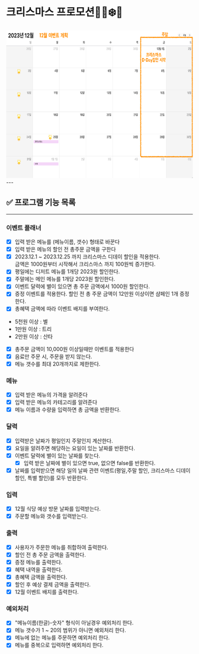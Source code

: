 # 크리스마스 프로모션🎅🏻❄️🎁

<img src="/image.png" width="600" height="400"/>
---

## ✅ 프로그램 기능 목록

---

### 이벤트 플래너
- [x] 입력 받은 메뉴를 (메뉴이름, 갯수) 형태로 바꾼다
- [x] 입력 받은 메뉴의 할인 전 총주문 금액을 구한다
- [x] 2023.12.1 ~ 2023.12.25 까지 크리스마스 디데이 할인을 적용한다.  
금액은 1000원부터 시작해서 크리스마스 까지 100원씩 증가한다.
- [x] 평일에는 디저트 메뉴를 1개당 2023원 할인한다.
- [x] 주말에는 메인 메뉴를 1개당 2023원 할인한다.
- [x] 이벤트 달력에 별이 있으면 총 주문 금액에서 1000원 할인한다.
- [x] 증정 이벤트를 적용한다. 할인 전 총 주문 금액이 12만원 이상이면 샴페인 1개 증정한다.
- [x] 총혜택 금액에 따라 이벤트 배지를 부여한다.
- 5천원 이상 : 별
- 1만원 이상 : 트리
- 2만원 이상 : 산타
- [x] 총주문 금액이 10,000원 이상일때만 이벤트를 적용한다
- [x] 음료만 주문 시, 주문을 받지 않는다.
- [x] 메뉴 갯수를 최대 20개까지로 제한한다.
### 메뉴
- [x] 입력 받은 메뉴의 가격을 알려준다
- [x] 입력 받은 메뉴의 카테고리를 알려준다
- [x] 메뉴 이름과 수량을 입력하면 총 금액을 반환한다.
### 달력
- [x] 입력받은 날짜가 평일인지 주말인지 계산한다.
- [x] 요일을 알려주면 해당하는 요일이 있는 날짜를 반환한다.
- [x] 이벤트 달력에 별이 있는 날짜를 찾는다.
  - [x] 입력 받은 날짜에 별이 있으면 true, 없으면 false를 반환한다.
- [x] 날짜를 입력받으면 해당 일의 날짜 관련 이벤트(평일,주말 할인, 크리스마스 디데이 할인, 특별 할인)를 모두 반환한다.
### 입력
- [x] 12월 식당 예상 방문 날짜를 입력받는다.
- [x] 주문할 메뉴와 갯수를 입력받는다.
### 출력
- [x] 사용자가 주문한 메뉴를 취합하여 출력한다.
- [x] 할인 전 총 주문 금액을 출력한다.
- [x] 증정 메뉴를 출력한다.
- [x] 혜택 내역을 출력한다.
- [x] 총혜택 금액을 출력한다.
- [x] 할인 후 예상 결제 금액을 출력한다.
- [x] 12월 이벤트 배지를 출력한다.
### 예외처리
- [x] "메뉴이름(한글)-숫자" 형식이 아닐경우 예외처리 한다.
- [x] 메뉴 갯수가 1 ~ 20의 범위가 아니면 예외처리 한다.
- [x] 메뉴에 없는 메뉴를 주문하면 예외처리 한다.
- [x] 메뉴를 중복으로 입력하면 예외처리 한다.
